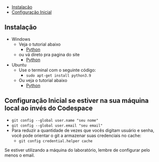 <!-- toc -->
- [Instalação](#instalação)
- [Configuração Inicial](#configuração-inicial)

<!-- toc -->

## Instalação

- Windows
  - Veja o tutorial abaixo
    - [Python](https://python.org.br/instalacao-windows/)
  - ou vá direto pra pagina do site
    - [Python](https://www.python.org/downloads/)
- Ubuntu
  - Use o terminal com o seguinte código: 
    - `sudo apt-get install python3.9`
  - Ou veja o tutorial abaixo
    - [Python](https://python.org.br/instalacao-linux/)

## Configuração Inicial se estiver na sua máquina local ao invés do Codespace

- `git config --global user.name "seu nome"`
- `git config --global user.email "seu email"`
- Para reduzir a quantidade de vezes que vocês digitam usuário e senha, você pode orientar o git a armazenar suas credenciais no cache:
  - `git config credential.helper cache`

Se estiver utilizando a máquina do laboratório, lembre de configurar pelo menos o email.
